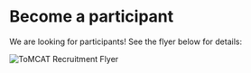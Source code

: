 Become a participant
====================

We are looking for participants! See the flyer below for details:

![ToMCAT Recruitment Flyer](https://vanga.sista.arizona.edu/tomcat/assets/img/tomcat_recruitment_flyer.png)
